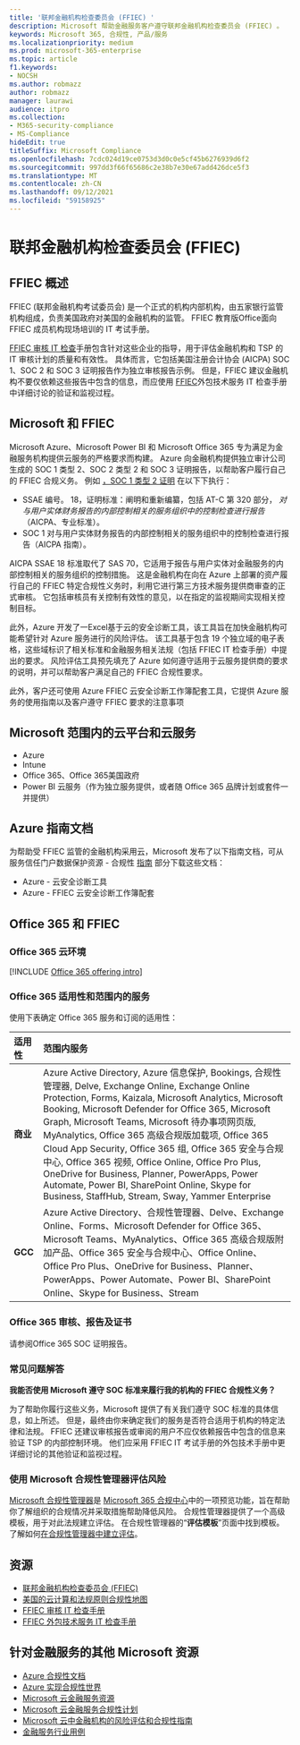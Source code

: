 ```yaml
---
title: '联邦金融机构检查委员会 (FFIEC) '
description: Microsoft 帮助金融服务客户遵守联邦金融机构检查委员会 (FFIEC) 。
keywords: Microsoft 365, 合规性, 产品/服务
ms.localizationpriority: medium
ms.prod: microsoft-365-enterprise
ms.topic: article
f1.keywords:
- NOCSH
ms.author: robmazz
author: robmazz
manager: laurawi
audience: itpro
ms.collection:
- M365-security-compliance
- MS-Compliance
hideEdit: true
titleSuffix: Microsoft Compliance
ms.openlocfilehash: 7cdc024d19ce0753d3d0c0e5cf45b6276939d6f2
ms.sourcegitcommit: 997dd3f66f65686c2e38b7e30e67add426dce5f3
ms.translationtype: MT
ms.contentlocale: zh-CN
ms.lasthandoff: 09/12/2021
ms.locfileid: "59158925"
---
```

# <a name="federal-financial-institutions-examination-council-ffiec"></a>联邦金融机构检查委员会 (FFIEC) 

## <a name="ffiec-overview"></a>FFIEC 概述

FFIEC (联邦金融机构考试委员会) 是一个正式的机构内部机构，由五家银行监管机构组成，负责美国政府对美国的金融机构的监管。 FFIEC 教育版Office面向 FFIEC 成员机构现场培训的 IT 考试手册。

[FFIEC 审核 IT 检查](https://ithandbook.ffiec.gov/it-booklets/audit.aspx)手册包含针对这些企业的指导，用于评估金融机构和 TSP 的 IT 审核计划的质量和有效性。 具体而言，它包括美国注册会计协会 (AICPA) SOC 1、SOC 2 和 SOC 3 证明报告作为独立审核报告示例。 但是，FFIEC 建议金融机构不要仅依赖这些报告中包含的信息，而应使用 [FFIEC](https://ithandbook.ffiec.gov/it-booklets/outsourcing-technology-services.aspx)外包技术服务 IT 检查手册中详细讨论的验证和监视过程。

## <a name="microsoft-and-ffiec"></a>Microsoft 和 FFIEC

Microsoft Azure、Microsoft Power BI 和 Microsoft Office 365 专为满足为金融服务机构提供云服务的严格要求而构建。 Azure 向金融机构提供独立审计公司生成的 SOC 1 类型 2、SOC 2 类型 2 和 SOC 3 证明报告，以帮助客户履行自己的 FFIEC 合规义务。 例如 [，SOC 1 类型 2 证明](./offering-soc-1.md) 在以下下执行：

- SSAE 编号。 18，证明标准：阐明和重新编纂，包括 AT-C 第 320 部分， *对与用户实体财务报告的内部控制相关的服务组织中的控制检查进行报告* （AICPA、专业标准）。
- SOC 1 对与用户实体财务报告的内部控制相关的服务组织中的控制检查进行报告（AICPA 指南）。

AICPA SSAE 18 标准取代了 SAS 70，它适用于报告与用户实体对金融服务的内部控制相关的服务组织的控制措施。 这是金融机构在向在 Azure 上部署的资产履行自己的 FFIEC 特定合规性义务时，利用它进行第三方技术服务提供商审查的正式审核。 它包括审核员有关控制有效性的意见，以在指定的监视期间实现相关控制目标。

此外，Azure 开发了一Excel基于云的安全诊断工具，该工具旨在加快金融机构可能希望针对 Azure 服务进行的风险评估。 该工具基于包含 19 个独立域的电子表格，这些域标识了相关标准和金融服务相关法规（包括 FFIEC IT 检查手册）中提出的要求。  风险评估工具预先填充了 Azure 如何遵守适用于云服务提供商的要求的说明，并可以帮助客户满足自己的 FFIEC 合规性要求。

此外，客户还可使用 Azure FFIEC 云安全诊断工作簿配套工具，它提供 Azure 服务的使用指南以及客户遵守 FFIEC 要求的注意事项

## <a name="microsoft-in-scope-cloud-platforms--services"></a>Microsoft 范围内的云平台和云服务

- Azure
- Intune
- Office 365、Office 365美国政府
- Power BI 云服务（作为独立服务提供，或者随 Office 365 品牌计划或套件一并提供）

## <a name="azure-guidance-documents"></a>Azure 指南文档

为帮助受 FFIEC 监管的金融机构采用云，Microsoft 发布了以下指南文档，可从服务信任门户数据保护资源 - 合规性 [指南](https://servicetrust.microsoft.com/ViewPage/TrustDocumentsV3) 部分下载这些文档：

- Azure - 云安全诊断工具
- Azure - FFIEC 云安全诊断工作簿配套

## <a name="office-365-and-ffiec"></a>Office 365 和 FFIEC

### <a name="office-365-cloud-environments"></a>Office 365 云环境

[!INCLUDE [Office 365 offering intro](../includes/o365-offering-introduction.md)]

### <a name="office-365-applicability-and-in-scope-services"></a>Office 365 适用性和范围内的服务

使用下表确定 Office 365 服务和订阅的适用性：

| **适用性** | **范围内服务** |
|:------------------|:----------------------|
| **商业** | Azure Active Directory, Azure 信息保护, Bookings, 合规性管理器, Delve, Exchange Online, Exchange Online Protection, Forms, Kaizala, Microsoft Analytics, Microsoft Booking, Microsoft Defender for Office 365, Microsoft Graph, Microsoft Teams, Microsoft 待办事项网页版, MyAnalytics, Office 365 高级合规版加载项, Office 365 Cloud App Security, Office 365 组, Office 365 安全与合规中心, Office 365 视频, Office Online, Office Pro Plus, OneDrive for Business, Planner, PowerApps, Power Automate, Power BI, SharePoint Online, Skype for Business, StaffHub, Stream, Sway, Yammer Enterprise |
| **GCC** | Azure Active Directory、合规性管理器、Delve、Exchange Online、Forms、Microsoft Defender for Office 365、Microsoft Teams、MyAnalytics、Office 365 高级合规版附加产品、Office 365 安全与合规中心、Office Online、Office Pro Plus、OneDrive for Business、Planner、PowerApps、Power Automate、Power BI、SharePoint Online、Skype for Business、Stream |

### <a name="office-365-audits-reports-and-certificates"></a>Office 365 审核、报告及证书

请参阅Office 365 SOC 证明报告。

### <a name="frequently-asked-questions"></a>常见问题解答

**我能否使用 Microsoft 遵守 SOC 标准来履行我的机构的 FFIEC 合规性义务？**

为了帮助你履行这些义务，Microsoft 提供了有关我们遵守 SOC 标准的具体信息，如上所述。 但是，最终由你来确定我们的服务是否符合适用于机构的特定法律和法规。 FFIEC 还建议审核报告或审阅的用户不应仅依赖报告中包含的信息来验证 TSP 的内部控制环境。 他们应采用 FFIEC IT 考试手册的外包[](https://ithandbook.ffiec.gov/it-booklets/outsourcing-technology-services.aspx)技术手册中更详细讨论的其他验证和监视过程。

### <a name="use-microsoft-compliance-manager-to-assess-your-risk"></a>使用 Microsoft 合规性管理器评估风险

[Microsoft 合规性管理器](/microsoft-365/compliance/compliance-manager)是 [Microsoft 365 合规中心](/microsoft-365/compliance/microsoft-365-compliance-center)中的一项预览功能，旨在帮助你了解组织的合规情况并采取措施帮助降低风险。 合规性管理器提供了一个高级模板，用于对此法规建立评估。 在合规性管理器的“**评估模板**”页面中找到模板。 了解如何[在合规性管理器中建立评估](/microsoft-365/compliance/compliance-manager-assessments)。

## <a name="resources"></a>资源

- [联邦金融机构检查委员会 (FFIEC) ](https://www.ffiec.gov/)
- [美国的云计算和法规原则合规性地图](https://servicetrust.microsoft.com/ViewPage/TrustDocuments?command=Download&downloadType=Document&downloadId=5b483567-00b0-4d86-96ae-ee887dadb61c&docTab=6d000410-c9e9-11e7-9a91-892aae8839ad_Compliance_Guides)
- [FFIEC 审核 IT 检查手册](https://ithandbook.ffiec.gov/it-booklets/audit.aspx)
- [FFIEC 外包技术服务 IT 检查手册](https://ithandbook.ffiec.gov/it-booklets/outsourcing-technology-services.aspx)

## <a name="other-microsoft-resources-for-financial-services"></a>针对金融服务的其他 Microsoft 资源

- [ Azure 合规性文档](/azure/compliance/)
- [ Azure 实现合规性世界](https://azure.microsoft.com/resources/azure-enables-a-world-of-compliance/)
- [Microsoft 云金融服务资源](https://servicetrust.microsoft.com/viewpage/financialservicesoverview)
- [Microsoft 云金融服务合规性计划](https://aka.ms/FSCP-Print)
- [Microsoft 云中金融机构的风险评估和合规性指南](https://azure.microsoft.com/resources/risk-assessment-and-compliance-guide-for-financial-institutions-in-the-microsoft-cloud-/)
- [金融服务行业用例](/azure/industry/financial/)
